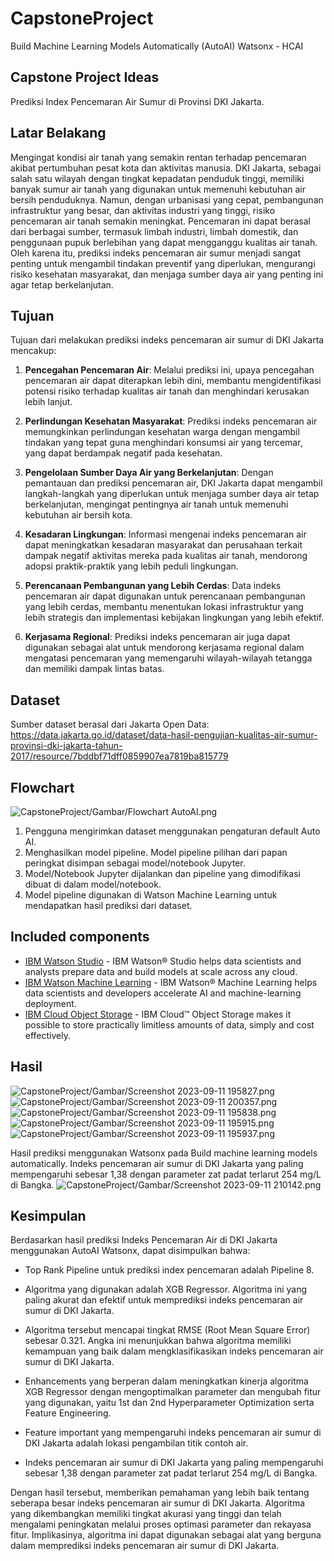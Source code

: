 # CapstoneProject
Build Machine Learning Models Automatically (AutoAI) Watsonx - HCAI

## Capstone Project Ideas
Prediksi Index Pencemaran Air Sumur di Provinsi DKI Jakarta.

## Latar Belakang
Mengingat kondisi air tanah yang semakin rentan terhadap pencemaran akibat pertumbuhan pesat kota dan aktivitas manusia. DKI Jakarta, sebagai salah satu wilayah dengan tingkat kepadatan penduduk tinggi, memiliki banyak sumur air tanah yang digunakan untuk memenuhi kebutuhan air bersih penduduknya. Namun, dengan urbanisasi yang cepat, pembangunan infrastruktur yang besar, dan aktivitas industri yang tinggi, risiko pencemaran air tanah semakin meningkat. Pencemaran ini dapat berasal dari berbagai sumber, termasuk limbah industri, limbah domestik, dan penggunaan pupuk berlebihan yang dapat mengganggu kualitas air tanah. Oleh karena itu, prediksi indeks pencemaran air sumur menjadi sangat penting untuk mengambil tindakan preventif yang diperlukan, mengurangi risiko kesehatan masyarakat, dan menjaga sumber daya air yang penting ini agar tetap berkelanjutan.

## Tujuan
Tujuan dari melakukan prediksi indeks pencemaran air sumur di DKI Jakarta mencakup:

1. **Pencegahan Pencemaran Air**: Melalui prediksi ini, upaya pencegahan pencemaran air dapat diterapkan lebih dini, membantu mengidentifikasi potensi risiko terhadap kualitas air tanah dan menghindari kerusakan lebih lanjut.

2. **Perlindungan Kesehatan Masyarakat**: Prediksi indeks pencemaran air memungkinkan perlindungan kesehatan warga dengan mengambil tindakan yang tepat guna menghindari konsumsi air yang tercemar, yang dapat berdampak negatif pada kesehatan.

3. **Pengelolaan Sumber Daya Air yang Berkelanjutan**: Dengan pemantauan dan prediksi pencemaran air, DKI Jakarta dapat mengambil langkah-langkah yang diperlukan untuk menjaga sumber daya air tetap berkelanjutan, mengingat pentingnya air tanah untuk memenuhi kebutuhan air bersih kota.

4. **Kesadaran Lingkungan**: Informasi mengenai indeks pencemaran air dapat meningkatkan kesadaran masyarakat dan perusahaan terkait dampak negatif aktivitas mereka pada kualitas air tanah, mendorong adopsi praktik-praktik yang lebih peduli lingkungan.

5. **Perencanaan Pembangunan yang Lebih Cerdas**: Data indeks pencemaran air dapat digunakan untuk perencanaan pembangunan yang lebih cerdas, membantu menentukan lokasi infrastruktur yang lebih strategis dan implementasi kebijakan lingkungan yang lebih efektif.

6. **Kerjasama Regional**: Prediksi indeks pencemaran air juga dapat digunakan sebagai alat untuk mendorong kerjasama regional dalam mengatasi pencemaran yang memengaruhi wilayah-wilayah tetangga dan memiliki dampak lintas batas.

## Dataset
Sumber dataset berasal dari Jakarta Open Data: https://data.jakarta.go.id/dataset/data-hasil-pengujian-kualitas-air-sumur-provinsi-dki-jakarta-tahun-2017/resource/7bddbf71dff0859907ea7819ba815779

## Flowchart
![CapstoneProject/Gambar/Flowchart AutoAI.png](https://github.com/syifayaaa/CapstoneProject/blob/main/CapstoneProject/Gambar/Flowchart%20AutoAI.png)
1. Pengguna mengirimkan dataset menggunakan pengaturan default Auto AI.
2. Menghasilkan model pipeline. Model pipeline pilihan dari papan peringkat disimpan sebagai model/notebook Jupyter.
3. Model/Notebook Jupyter dijalankan dan pipeline yang dimodifikasi dibuat di dalam model/notebook.
4. Model pipeline digunakan di Watson Machine Learning untuk mendapatkan hasil prediksi dari dataset.

## Included components
*	[IBM Watson Studio](https://cloud.ibm.com/catalog/services/watson-studio) - IBM Watson® Studio helps data scientists and analysts prepare data and build models at scale across any cloud.
*	[IBM Watson Machine Learning](https://cloud.ibm.com/catalog/services/machine-learning) - IBM Watson® Machine Learning helps data scientists and developers accelerate AI and machine-learning deployment. 
*	[IBM Cloud Object Storage](https://cloud.ibm.com/catalog/services/cloud-object-storage) - IBM Cloud™ Object Storage makes it possible to store practically limitless amounts of data, simply and cost effectively.

## Hasil
![CapstoneProject/Gambar/Screenshot 2023-09-11 195827.png](https://github.com/syifayaaa/CapstoneProject/blob/main/CapstoneProject/Gambar/Screenshot%202023-09-11%20195827.png)
![CapstoneProject/Gambar/Screenshot 2023-09-11 200357.png](https://github.com/syifayaaa/CapstoneProject/blob/main/CapstoneProject/Gambar/Screenshot%202023-09-11%20200357.png)
![CapstoneProject/Gambar/Screenshot 2023-09-11 195838.png](https://github.com/syifayaaa/CapstoneProject/blob/main/CapstoneProject/Gambar/Screenshot%202023-09-11%20195838.png)
![CapstoneProject/Gambar/Screenshot 2023-09-11 195915.png](https://github.com/syifayaaa/CapstoneProject/blob/main/CapstoneProject/Gambar/Screenshot%202023-09-11%20195915.png)
![CapstoneProject/Gambar/Screenshot 2023-09-11 195937.png](https://github.com/syifayaaa/CapstoneProject/blob/main/CapstoneProject/Gambar/Screenshot%202023-09-11%20195937.png)

Hasil prediksi menggunakan Watsonx pada Build machine learning models automatically. Indeks pencemaran air sumur di DKI Jakarta yang paling mempengaruhi sebesar 1,38 dengan parameter zat padat terlarut 254 mg/L di Bangka.
![CapstoneProject/Gambar/Screenshot 2023-09-11 210142.png](https://github.com/syifayaaa/CapstoneProject/blob/main/CapstoneProject/Gambar/Screenshot%202023-09-11%20210142.png)

## Kesimpulan
Berdasarkan hasil prediksi Indeks Pencemaran Air di DKI Jakarta menggunakan AutoAI Watsonx, dapat disimpulkan bahwa:

+ Top Rank Pipeline untuk prediksi index pencemaran adalah Pipeline 8.

+ Algoritma yang digunakan adalah XGB Regressor. Algoritma ini yang paling akurat dan efektif untuk memprediksi indeks pencemaran air sumur di DKI Jakarta.

+ Algoritma tersebut mencapai tingkat RMSE (Root Mean Square Error) sebesar 0.321. Angka ini menunjukkan bahwa algoritma memiliki kemampuan yang baik dalam mengklasifikasikan indeks pencemaran air sumur di DKI Jakarta.

+ Enhancements yang berperan dalam meningkatkan kinerja algoritma XGB Regressor dengan mengoptimalkan parameter dan mengubah fitur yang digunakan, yaitu 1st dan 2nd Hyperparameter Optimization serta Feature Engineering.

+ Feature important yang mempengaruhi indeks pencemaran air sumur di DKI Jakarta adalah lokasi pengambilan titik contoh air.

+ Indeks pencemaran air sumur di DKI Jakarta yang paling mempengaruhi sebesar 1,38 dengan parameter zat padat terlarut 254 mg/L di Bangka.

Dengan hasil tersebut, memberikan pemahaman yang lebih baik tentang seberapa besar indeks pencemaran air sumur di DKI Jakarta. Algoritma yang dikembangkan memiliki tingkat akurasi yang tinggi dan telah mengalami peningkatan melalui proses optimasi parameter dan rekayasa fitur. Implikasinya, algoritma ini dapat digunakan sebagai alat yang berguna dalam memprediksi indeks pencemaran air sumur di DKI Jakarta.
